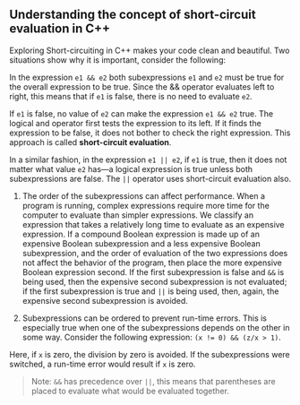 ## Understanding the concept of short-circuit evaluation in C++

Exploring Short-circuiting in C++ makes your code clean and beautiful.
Two situations show why it is important, consider the following:

In the expression `e1 && e2` both subexpressions `e1` and `e2` must be true for the overall expression to be true. Since the && operator evaluates left to right, this means that if `e1` is false, there is no need to evaluate `e2`. 

If `e1` is false, no value of `e2` can make the expression `e1 && e2` true. The logical and operator first tests the expression to its left. If it finds the expression to be false, it does not bother to check the right expression. This approach is called **short-circuit evaluation**.

 In a similar fashion, in the expression `e1 || e2`, if `e1` is true, then it does not matter what value `e2` has—a logical expression is true unless both subexpressions are false.
The `||` operator uses short-circuit evaluation also.

1. The order of the subexpressions can affect performance. When a program is running, complex expressions require more time for the computer to evaluate than simpler expressions. We classify an expression that takes a relatively long time to evaluate as an expensive expression. If a compound Boolean expression is made up of an expensive Boolean subexpression and a less expensive Boolean subexpression, and the order of evaluation of the two expressions does not affect the behavior of the program, then place the more expensive Boolean expression second. If the first subexpression is false and `&&` is being used, then the expensive second subexpression is not evaluated; if the first subexpression is true and `||` is being used, then, again, the expensive second subexpression is avoided.

2. Subexpressions can be ordered to prevent run-time errors. This is especially true when one of the subexpressions depends on the other in some way. Consider the following expression: `(x != 0) && (z/x > 1)`.

Here, if `x` is zero, the division by zero is avoided. If the subexpressions were switched, a run-time error would result if `x` is zero.
>Note: `&&` has precedence over `||`, this means that parentheses are placed to evaluate what would be evaluated together.


